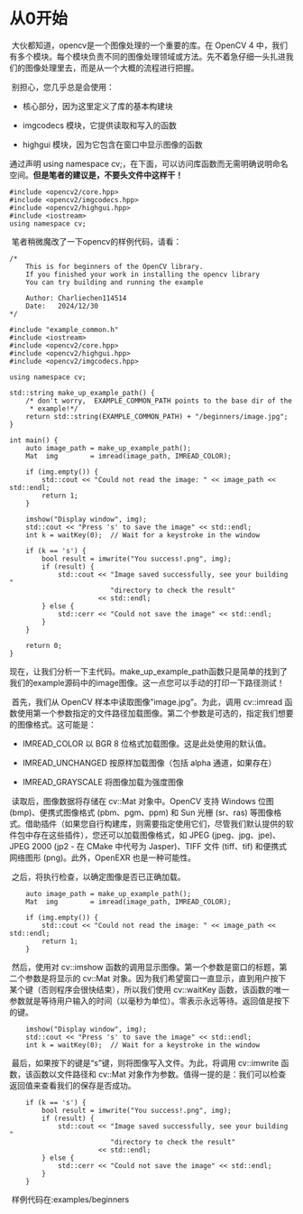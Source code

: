 # 从0开始

​	大伙都知道，opencv是一个图像处理的一个重要的库。在 OpenCV 4 中，我们有多个模块。每个模块负责不同的图像处理领域或方法。先不着急仔细一头扎进我们的图像处理里去，而是从一个大概的流程进行把握。

​	别担心，您几乎总是会使用：

- 核心部分，因为这里定义了库的基本构建块

- imgcodecs 模块，它提供读取和写入的函数
- highgui 模块，因为它包含在窗口中显示图像的函数

通过声明 using namespace cv;，在下面，可以访问库函数而无需明确说明命名空间。**但是笔者的建议是，不要头文件中这样干！**

```
#include <opencv2/core.hpp>
#include <opencv2/imgcodecs.hpp>
#include <opencv2/highgui.hpp>
#include <iostream>
using namespace cv;
```

​	笔者稍微魔改了一下opencv的样例代码，请看：

```
/*
    This is for beginners of the OpenCV library.
    If you finished your work in installing the opencv library
    You can try building and running the example

    Author: Charliechen114514
    Date:   2024/12/30
*/

#include "example_common.h"
#include <iostream>
#include <opencv2/core.hpp>
#include <opencv2/highgui.hpp>
#include <opencv2/imgcodecs.hpp>

using namespace cv;

std::string make_up_example_path() {
    /* don't worry,  EXAMPLE_COMMON_PATH points to the base dir of the
     * example!*/
    return std::string(EXAMPLE_COMMON_PATH) + "/beginners/image.jpg";
}

int main() {
    auto image_path = make_up_example_path();
    Mat  img        = imread(image_path, IMREAD_COLOR);

    if (img.empty()) {
        std::cout << "Could not read the image: " << image_path << std::endl;
        return 1;
    }

    imshow("Display window", img);
    std::cout << "Press 's' to save the image" << std::endl;
    int k = waitKey(0);  // Wait for a keystroke in the window

    if (k == 's') {
        bool result = imwrite("You success!.png", img);
        if (result) {
            std::cout << "Image saved successfully, see your building "
                         "directory to check the result"
                      << std::endl;
        } else {
            std::cerr << "Could not save the image" << std::endl;
        }
    }

    return 0;
}
```

​	现在，让我们分析一下主代码。make_up_example_path函数只是简单的找到了我们的example源码中的image图像。这一点您可以手动的打印一下路径测试！

​	首先，我们从 OpenCV 样本中读取图像"image.jpg”。为此，调用 cv::imread 函数使用第一个参数指定的文件路径加载图像。第二个参数是可选的，指定我们想要的图像格式。这可能是：

- IMREAD_COLOR 以 BGR 8 位格式加载图像。这是此处使用的默认值。

- IMREAD_UNCHANGED 按原样加载图像（包括 alpha 通道，如果存在）
- IMREAD_GRAYSCALE 将图像加载为强度图像

​	读取后，图像数据将存储在 cv::Mat 对象中。OpenCV 支持 Windows 位图 (bmp)、便携式图像格式 (pbm、pgm、ppm) 和 Sun 光栅 (sr、ras) 等图像格式。借助插件（如果您自行构建库，则需要指定使用它们，尽管我们默认提供的软件包中存在这些插件），您还可以加载图像格式，如 JPEG (jpeg、jpg、jpe)、JPEG 2000 (jp2 - 在 CMake 中代号为 Jasper)、TIFF 文件 (tiff、tif) 和便携式网络图形 (png)。此外，OpenEXR 也是一种可能性。

​	之后，将执行检查，以确定图像是否已正确加载。

```
    auto image_path = make_up_example_path();
    Mat  img        = imread(image_path, IMREAD_COLOR);

    if (img.empty()) {
        std::cout << "Could not read the image: " << image_path << std::endl;
        return 1;
    }
```

​	然后，使用对 cv::imshow 函数的调用显示图像。第一个参数是窗口的标题，第二个参数是将显示的 cv::Mat 对象。因为我们希望窗口一直显示，直到用户按下某个键（否则程序会很快结束），所以我们使用 cv::waitKey 函数，该函数的唯一参数就是等待用户输入的时间（以毫秒为单位）。零表示永远等待。返回值是按下的键。

```
  	imshow("Display window", img);
    std::cout << "Press 's' to save the image" << std::endl;
    int k = waitKey(0);  // Wait for a keystroke in the window
```

​	最后，如果按下的键是“s”键，则将图像写入文件。为此，将调用 cv::imwrite 函数，该函数以文件路径和 cv::Mat 对象作为参数。值得一提的是：我们可以检查返回值来查看我们的保存是否成功。

```
    if (k == 's') {
        bool result = imwrite("You success!.png", img);
        if (result) {
            std::cout << "Image saved successfully, see your building "
                         "directory to check the result"
                      << std::endl;
        } else {
            std::cerr << "Could not save the image" << std::endl;
        }
    }

```

​	样例代码在:examples/beginners